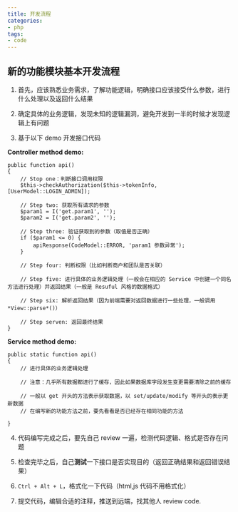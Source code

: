 ```yaml
---
title: 开发流程
categories: 
- php
tags:
- code
---
```


## 新的功能模块基本开发流程

1. 首先，应该熟悉业务需求，了解功能逻辑，明确接口应该接受什么参数，进行什么处理以及返回什么结果

2. 确定具体的业务逻辑，发现未知的逻辑漏洞，避免开发到一半的时候才发现逻辑上有问题

3. 基于以下 demo 开发接口代码

**Controller method demo:**

```
public function api()
{
	// Stop one：判断接口调用权限
	$this->checkAuthorization($this->tokenInfo, [UserModel::LOGIN_ADMIN]);

	// Step two: 获取所有请求的参数
	$param1 = I('get.param1', '');
	$param2 = I('get.param2', '');

	// Step three: 验证获取到的参数（取值是否正确）
	if ($param1 <= 0) {
		apiResponse(CodeModel::ERROR, 'param1 参数异常');
	}

	// Step four: 判断权限（比如判断商户和团队是否关联）

	// Step five: 进行具体的业务逻辑处理（一般会在相应的 Service 中创建一个同名方法进行处理）并返回结果（一般是 Resuful 风格的数据格式）

	// Step six: 解析返回结果（因为前端需要对返回数据进行一些处理，一般调用 *View::parse*()）

	// Step serven: 返回最终结果
}
```

**Service method demo:**

```
public static function api()
{
	// 进行具体的业务逻辑处理

	// 注意：几乎所有数据都进行了缓存，因此如果数据库字段发生变更需要清除之前的缓存

	// 一般以 get 开头的方法表示获取数据，以 set/update/modify 等开头的表示更新数据
	// 在编写新的功能方法之前，要先看看是否已经存在相同功能的方法

}
```

4. 代码编写完成之后，要先自己 review 一遍，检测代码逻辑、格式是否存在问题

5. 检查完毕之后，自己**测试**一下接口是否实现目的（返回正确结果和返回错误结果）

6. `Ctrl + Alt + L`，格式化一下代码（html,js 代码不用格式化）

7. 提交代码，编辑合适的注释，推送到远端，找其他人 review code.
